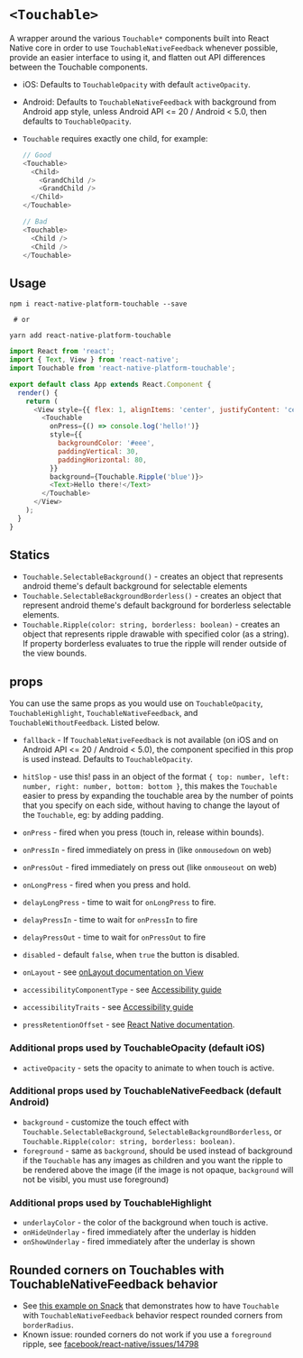 # `<Touchable>`

A wrapper around the various `Touchable*` components built into React Native core in order to use `TouchableNativeFeedback` whenever possible, provide an easier interface to using it, and flatten out API differences between the Touchable components.

- iOS: Defaults to `TouchableOpacity` with default `activeOpacity`.
- Android: Defaults to `TouchableNativeFeedback` with background from Android app style, unless Android API <= 20 / Android < 5.0, then defaults to `TouchableOpacity`.
- `Touchable` requires exactly one child, for example:

  ```javascript
  // Good
  <Touchable>
    <Child>
      <GrandChild />
      <GrandChild />
    </Child>
  </Touchable>

  // Bad
  <Touchable>
    <Child />
    <Child />
  </Touchable>
  ```

## Usage

```
npm i react-native-platform-touchable --save

 # or

yarn add react-native-platform-touchable
```

```javascript
import React from 'react';
import { Text, View } from 'react-native';
import Touchable from 'react-native-platform-touchable';

export default class App extends React.Component {
  render() {
    return (
      <View style={{ flex: 1, alignItems: 'center', justifyContent: 'center' }}>
        <Touchable
          onPress={() => console.log('hello!')}
          style={{
            backgroundColor: '#eee',
            paddingVertical: 30,
            paddingHorizontal: 80,
          }}
          background={Touchable.Ripple('blue')}>
          <Text>Hello there!</Text>
        </Touchable>
      </View>
    );
  }
}
```

## Statics

- `Touchable.SelectableBackground()` - creates an object that represents android theme's default background for selectable elements
- `Touchable.SelectableBackgroundBorderless()` - creates an object that represent android theme's default background for borderless selectable elements.
- `Touchable.Ripple(color: string, borderless: boolean)` - creates an object that represents ripple drawable with specified color (as a string). If property borderless evaluates to true the ripple will render outside of the view bounds.

## props

You can use the same props as you would use on `TouchableOpacity`, `TouchableHighlight`, `TouchableNativeFeedback`, and `TouchableWithoutFeedback`. Listed below.

- `fallback` - If `TouchableNativeFeedback` is not available (on iOS and on Android API <= 20 / Android < 5.0), the component specified in this prop is used instead. Defaults to `TouchableOpacity`.

- `hitSlop` - use this! pass in an object of the format `{ top: number, left: number, right: number, bottom: bottom }`, this makes the `Touchable` easier to press by expanding the touchable area by the number of points that you specify on each side, without having to change the layout of the `Touchable`, eg: by adding padding.
- `onPress` - fired when you press (touch in, release within bounds).
- `onPressIn` - fired immediately on press in (like `onmousedown` on web)
- `onPressOut` - fired immediately on press out (like `onmouseout` on web)
- `onLongPress` -   fired when you press and hold.
- `delayLongPress` - time to wait for `onLongPress` to fire.
- `delayPressIn` - time to wait for `onPressIn` to fire
- `delayPressOut` - time to wait for `onPressOut` to fire
- `disabled` - default `false`, when `true` the button is disabled.
- `onLayout` - see [onLayout documentation on View](http://facebook.github.io/react-native/releases/0.45/docs/view.html#onlayout)
- `accessibilityComponentType` - see [Accessibility guide](https://facebook.github.io/react-native/docs/accessibility.html)
- `accessibilityTraits` - see [Accessibility guide](https://facebook.github.io/react-native/docs/accessibility.html)
- `pressRetentionOffset` - see [React Native
  documentation](https://facebook.github.io/react-native/docs/touchablewithoutfeedback.html#pressretentionoffset).

### Additional props used by TouchableOpacity (default iOS)

- `activeOpacity` - sets the opacity to animate to when touch is active.

### Additional props used by TouchableNativeFeedback  (default Android)

- `background` - customize the touch effect with `Touchable.SelectableBackground`, `SelectableBackgroundBorderless`, or `Touchable.Ripple(color: string, borderless: boolean)`.
- `foreground` - same as `background`, should be used instead of background if the `Touchable` has any images as children and you want the ripple to be rendered above the image (if the image is not opaque, `background` will not be visibl, you must use foreground)

### Additional props used by TouchableHighlight

- `underlayColor` - the color of the background when touch is active.
- `onHideUnderlay` - fired immediately after the underlay is hidden
- `onShowUnderlay` - fired immediately after the underlay is shown

## Rounded corners on Touchables with TouchableNativeFeedback behavior

- See [this example on Snack](https://snack.expo.io/B1ENztH4-) that demonstrates how to have `Touchable` with `TouchableNativeFeedback` behavior respect rounded corners from `borderRadius`.
- Known issue: rounded corners do not work if you use a `foreground` ripple, see [facebook/react-native/issues/14798](https://github.com/facebook/react-native/issues/14798)
